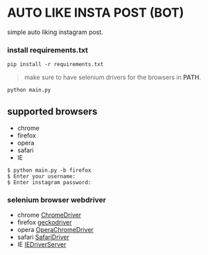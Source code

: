 # AUTO LIKE INSTA POST (BOT)

simple auto liking instagram post.

### install requirements.txt

```
pip install -r requirements.txt
```

> make sure to have selenium drivers for the browsers in **PATH**.

```
python main.py
```

## supported browsers

- chrome
- firefox
- opera
- safari
- IE

```
$ python main.py -b firefox
$ Enter your username:
$ Enter instagram password:
```

### selenium browser webdriver

- chrome [ChromeDriver](https://sites.google.com/a/chromium.org/chromedriver/home)
- firefox [geckodriver](https://github.com/mozilla/geckodriver/releases)
- opera [OperaChromeDriver](https://sites.google.com/a/chromium.org/chromedriver/home)
- safari [SafariDriver](https://developer.apple.com/safari/download/)
- IE [IEDriverServer](http://selenium-release.storage.googleapis.com/index.html)
